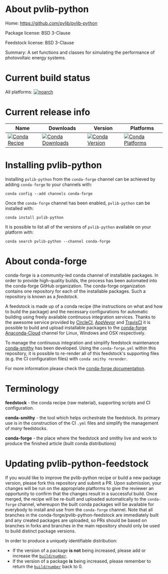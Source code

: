 About pvlib-python
==================

Home: https://github.com/pvlib/pvlib-python

Package license: BSD 3-Clause

Feedstock license: BSD 3-Clause

Summary: A set functions and classes for simulating the performance of photovoltaic energy systems.



Current build status
====================

All platforms:
[![noarch](https://img.shields.io/circleci/project/github/conda-forge/pvlib-python-feedstock/master.svg?label=noarch)](https://circleci.com/gh/conda-forge/pvlib-python-feedstock)

Current release info
====================

| Name | Downloads | Version | Platforms |
| --- | --- | --- | --- |
| [![Conda Recipe](https://img.shields.io/badge/recipe-pvlib--python-green.svg)](https://anaconda.org/conda-forge/pvlib-python) | [![Conda Downloads](https://img.shields.io/conda/dn/conda-forge/pvlib-python.svg)](https://anaconda.org/conda-forge/pvlib-python) | [![Conda Version](https://img.shields.io/conda/vn/conda-forge/pvlib-python.svg)](https://anaconda.org/conda-forge/pvlib-python) | [![Conda Platforms](https://img.shields.io/conda/pn/conda-forge/pvlib-python.svg)](https://anaconda.org/conda-forge/pvlib-python) |

Installing pvlib-python
=======================

Installing `pvlib-python` from the `conda-forge` channel can be achieved by adding `conda-forge` to your channels with:

```
conda config --add channels conda-forge
```

Once the `conda-forge` channel has been enabled, `pvlib-python` can be installed with:

```
conda install pvlib-python
```

It is possible to list all of the versions of `pvlib-python` available on your platform with:

```
conda search pvlib-python --channel conda-forge
```


About conda-forge
=================

conda-forge is a community-led conda channel of installable packages.
In order to provide high-quality builds, the process has been automated into the
conda-forge GitHub organization. The conda-forge organization contains one repository
for each of the installable packages. Such a repository is known as a *feedstock*.

A feedstock is made up of a conda recipe (the instructions on what and how to build
the package) and the necessary configurations for automatic building using freely
available continuous integration services. Thanks to the awesome service provided by
[CircleCI](https://circleci.com/), [AppVeyor](http://www.appveyor.com/)
and [TravisCI](https://travis-ci.org/) it is possible to build and upload installable
packages to the [conda-forge](https://anaconda.org/conda-forge)
[Anaconda-Cloud](http://docs.anaconda.org/) channel for Linux, Windows and OSX respectively.

To manage the continuous integration and simplify feedstock maintenance
[conda-smithy](http://github.com/conda-forge/conda-smithy) has been developed.
Using the ``conda-forge.yml`` within this repository, it is possible to re-render all of
this feedstock's supporting files (e.g. the CI configuration files) with ``conda smithy rerender``.

For more information please check the [conda-forge documentation](https://conda-forge.org/docs/).

Terminology
===========

**feedstock** - the conda recipe (raw material), supporting scripts and CI configuration.

**conda-smithy** - the tool which helps orchestrate the feedstock.
                   Its primary use is in the construction of the CI ``.yml`` files
                   and simplify the management of *many* feedstocks.

**conda-forge** - the place where the feedstock and smithy live and work to
                  produce the finished article (built conda distributions)


Updating pvlib-python-feedstock
===============================

If you would like to improve the pvlib-python recipe or build a new
package version, please fork this repository and submit a PR. Upon submission,
your changes will be run on the appropriate platforms to give the reviewer an
opportunity to confirm that the changes result in a successful build. Once
merged, the recipe will be re-built and uploaded automatically to the
`conda-forge` channel, whereupon the built conda packages will be available for
everybody to install and use from the `conda-forge` channel.
Note that all branches in the conda-forge/pvlib-python-feedstock are
immediately built and any created packages are uploaded, so PRs should be based
on branches in forks and branches in the main repository should only be used to
build distinct package versions.

In order to produce a uniquely identifiable distribution:
 * If the version of a package **is not** being increased, please add or increase
   the [``build/number``](http://conda.pydata.org/docs/building/meta-yaml.html#build-number-and-string).
 * If the version of a package **is** being increased, please remember to return
   the [``build/number``](http://conda.pydata.org/docs/building/meta-yaml.html#build-number-and-string)
   back to 0.